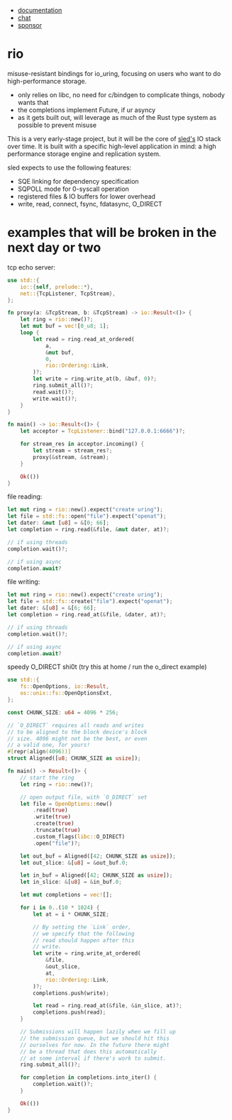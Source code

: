 * [documentation](https://docs.rs/rio)
* [chat](https://discord.gg/Z6VsXds)
* [sponsor](https://github.com/sponsors/spacejam)

# rio

misuse-resistant bindings for io_uring, focusing
on users who want to do high-performance storage.

* only relies on libc, no need for c/bindgen to complicate things, nobody wants that
* the completions implement Future, if ur asyncy
* as it gets built out, will leverage as much of the Rust type system as possible to prevent misuse

This is a very early-stage project, but it will
be the core of [sled's](http://sled.rs) IO stack
over time. It is built with a specific high-level
application in mind: a high performance storage
engine and replication system.

sled expects to use the following features:

* SQE linking for dependency specification
* SQPOLL mode for 0-syscall operation
* registered files & IO buffers for lower overhead
* write, read, connect, fsync, fdatasync, O_DIRECT

# examples that will be broken in the next day or two

tcp echo server:
```rust
use std::{
    io::{self, prelude::*},
    net::{TcpListener, TcpStream},
};

fn proxy(a: &TcpStream, b: &TcpStream) -> io::Result<()> {
    let ring = rio::new()?;
    let mut buf = vec![0_u8; 1];
    loop {
        let read = ring.read_at_ordered(
            a,
            &mut buf,
            0,
            rio::Ordering::Link,
        )?;
        let write = ring.write_at(b, &buf, 0)?;
        ring.submit_all()?;
        read.wait()?;
        write.wait()?;
    }
}

fn main() -> io::Result<()> {
    let acceptor = TcpListener::bind("127.0.0.1:6666")?;

    for stream_res in acceptor.incoming() {
        let stream = stream_res?;
        proxy(&stream, &stream);
    }

    Ok(())
}
```

file reading:

```rust
let mut ring = rio::new().expect("create uring");
let file = std::fs::open("file").expect("openat");
let dater: &mut [u8] = &[0; 66];
let completion = ring.read(&file, &mut dater, at)?;

// if using threads
completion.wait()?;

// if using async
completion.await?
```

file writing:

```rust
let mut ring = rio::new().expect("create uring");
let file = std::fs::create("file").expect("openat");
let dater: &[u8] = &[6; 66];
let completion = ring.read_at(&file, &dater, at)?;

// if using threads
completion.wait()?;

// if using async
completion.await?
```

speedy O_DIRECT shi0t (try this at home / run the o_direct example)

```rust
use std::{
    fs::OpenOptions, io::Result,
    os::unix::fs::OpenOptionsExt,
};

const CHUNK_SIZE: u64 = 4096 * 256;

// `O_DIRECT` requires all reads and writes
// to be aligned to the block device's block
// size. 4096 might not be the best, or even
// a valid one, for yours!
#[repr(align(4096))]
struct Aligned([u8; CHUNK_SIZE as usize]);

fn main() -> Result<()> {
    // start the ring
    let ring = rio::new()?;

    // open output file, with `O_DIRECT` set
    let file = OpenOptions::new()
        .read(true)
        .write(true)
        .create(true)
        .truncate(true)
        .custom_flags(libc::O_DIRECT)
        .open("file")?;

    let out_buf = Aligned([42; CHUNK_SIZE as usize]);
    let out_slice: &[u8] = &out_buf.0;

    let in_buf = Aligned([42; CHUNK_SIZE as usize]);
    let in_slice: &[u8] = &in_buf.0;

    let mut completions = vec![];

    for i in 0..(10 * 1024) {
        let at = i * CHUNK_SIZE;

        // By setting the `Link` order,
        // we specify that the following
        // read should happen after this
        // write.
        let write = ring.write_at_ordered(
            &file,
            &out_slice,
            at,
            rio::Ordering::Link,
        )?;
        completions.push(write);

        let read = ring.read_at(&file, &in_slice, at)?;
        completions.push(read);
    }

    // Submissions will happen lazily when we fill up
    // the submission queue, but we should hit this
    // ourselves for now. In the future there might
    // be a thread that does this automatically
    // at some interval if there's work to submit.
    ring.submit_all()?;

    for completion in completions.into_iter() {
        completion.wait()?;
    }

    Ok(())
}
```
